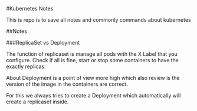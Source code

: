 #Kubernetes Notes

This is repo is to save all notes and commonly commands about kubernetes

##Notes

###ReplicaSet vs Deployment

The function of replicaset is manage all pods with the X Label that you configure. Check if all is fine, start or stop some containers to have the exactly replicas. 

About Deployment is a point of view more high which also review is the version of the image in the containers are correct.

For this we always tries to create a Deployment which automatically will create a replicaset inside. 


